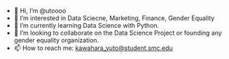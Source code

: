 - 👋 Hi, I’m @utoooo
- 👀 I’m interested in Data Sciecne, Marketing, Finance, Gender Equality
- 🌱 I’m currently learning Data Science with Python.
- 💞️ I’m looking to collaborate on the Data Science Project or founding any gender equality organization.
- 📫 How to reach me: kawahara_yuto@student.smc.edu

<!---
utoooo/utoooo is a ✨ special ✨ repository because its `README.md` (this file) appears on your GitHub profile.
You can click the Preview link to take a look at your changes.
--->
